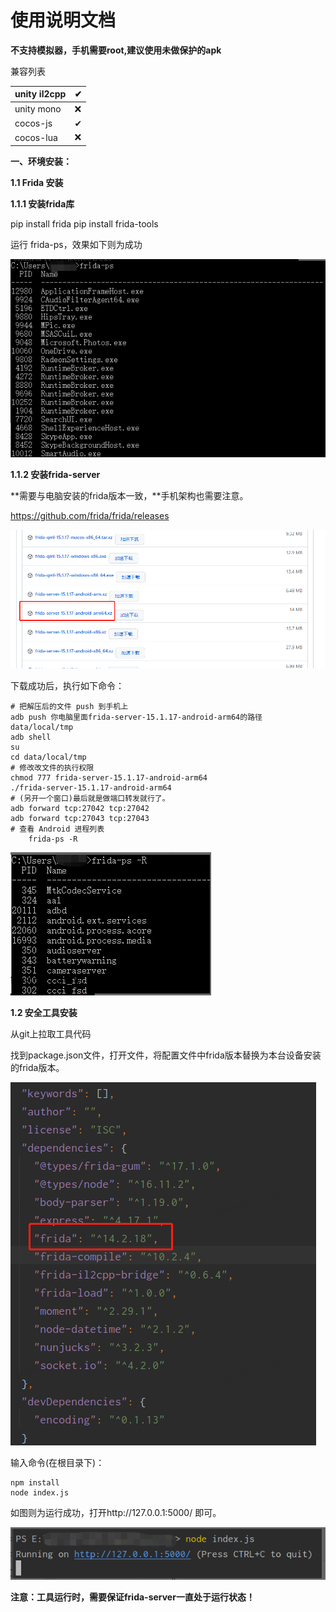 # 使用说明文档



**不支持模拟器，手机需要root,建议使用未做保护的apk**



兼容列表

| unity il2cpp | ✔    |
| ------------ | ---- |
| unity mono   | ❌    |
| cocos-js      | ✔     |
| cocos-lua     | ❌    |

**一、环境安装：**

**1.1 Frida 安装**

**1.1.1 安装frida库**

pip install frida pip install frida-tools

运行 frida-ps，效果如下则为成功

![img_3.png](img/img-3.png)

**1.1.2 安装frida-server**

**需要与电脑安装的frida版本一致，**手机架构也需要注意。

https://github.com/frida/frida/releases

![img_1.png](img/img-1.png)

下载成功后，执行如下命令：

```
# 把解压后的文件 push 到手机上
adb push 你电脑里面frida-server-15.1.17-android-arm64的路径 data/local/tmp
adb shell
su
cd data/local/tmp
# 修改改文件的执行权限
chmod 777 frida-server-15.1.17-android-arm64
./frida-server-15.1.17-android-arm64 
# (另开一个窗口)最后就是做端口转发就行了。
adb forward tcp:27042 tcp:27042
adb forward tcp:27043 tcp:27043
# 查看 Android 进程列表
    frida-ps -R
```

![img_2.png](img/img-2.png)

**1.2 安全工具安装**

从git上拉取工具代码

找到package.json文件，打开文件，将配置文件中frida版本替换为本台设备安装的frida版本。

![img.png](img/img-0.png)

输入命令(在根目录下)：



```shell
npm install  
node index.js
```

如图则为运行成功，打开http://127.0.0.1:5000/ 即可。

![img_4.png](img/img-4.png)

**注意：****工具运行时，需要保证frida-server一直处于运行状态****！**
